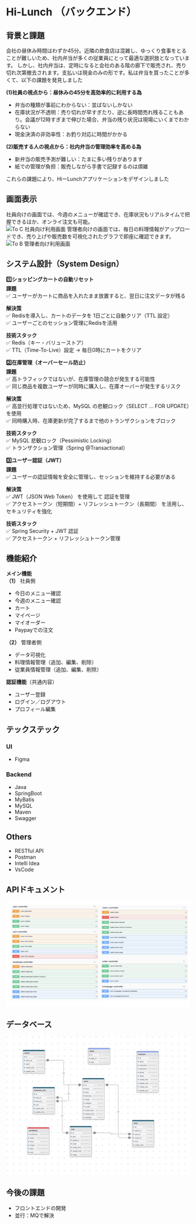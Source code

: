 # Hi-Lunch （バックエンド）
## 背景と課題
会社の昼休み時間はわずか45分。近隣の飲食店は混雑し、ゆっくり食事をとることが難しいため、社内弁当が多くの従業員にとって最適な選択肢となっています。
しかし、社内弁当は、定時になると会社のある階の廊下で販売され、売り切れ次第撤去されます。支払いは現金のみの形です。私は弁当を買ったことが多くて、以下の課題を発見しました  

**(1)社員の視点から：昼休みの45分を高効率的に利用する為**
- 弁当の種類が事前にわからない：並ばないしかない  
- 在庫状況が不透明：売り切れが早すぎたり、逆に長時間売れ残ることもあり。会議が12時すぎまで伸びた場合、弁当の残り状況は現場にいくまでわからない  
- 現金決済の非効率性：お釣り対応に時間がかかる  

**(2)販売する人の視点から：社内弁当の管理効率を高める為**
- 新弁当の販売予測が難しい：たまに多い残りがあります  
- 紙での管理が負担：販売しながら手書で記録するのは煩雑  

これらの課題により、HiーLunchアプリケーションをデザインしました  
## 画面表示
社員向けの画面では、今週のメニューが確認でき、在庫状況もリアルタイムで把握できるほか、オンライ注文も可能。  
![To C  社員向け利用画面](./image/hi-lunch-ui-design-to-C.jpg)
管理者向けの画面では、毎日の料理情報がアップロードでき、売り上げや販売数を可視化されたグラフで即座に確認できます。
![To B    管理者向け利用画面](./image/hi-lunch-ui-design-to-B.jpg)
## システム設計（System Design）
**1️⃣ショッピングカートの自動リセット**  
**課題**  
✅ ユーザーがカートに商品を入れたまま放置すると、翌日に注文データが残る  
  
**解決策**  
✅ Redisを導入し、カートのデータを 1日ごとに自動クリア（TTL 設定）  
✅ ユーザーごとのセッション管理にRedisを活用
  
**技術スタック**  
✅ Redis（キー・バリューストア）    
✅ TTL（Time-To-Live）設定 → 毎日0時にカートをクリア  

**2️⃣在庫管理（オーバーセール防止）**  
**課題**  
✅ 高トラフィックではないが、在庫管理の競合が発生する可能性  
✅ 同じ商品を複数ユーザーが同時に購入し、在庫オーバーが発生するリスク
  
**解決策**  
✅ 高並行処理ではないため、MySQL の悲観ロック（SELECT … FOR UPDATE）を使用  
✅ 同時購入時、在庫更新が完了するまで他のトランザクションをブロック
  
**技術スタック**  
✅ MySQL 悲観ロック（Pessimistic Locking）  
✅ トランザクション管理（Spring @Transactional）

**3️⃣ユーザー認証（JWT）**  
**課題**  
✅ ユーザーの認証情報を安全に管理し、セッションを維持する必要がある  
  
**解決策**  
✅ JWT（JSON Web Token） を使用して 認証を管理  
✅ アクセストークン（短期間）+ リフレッシュトークン（長期間） を活用し、セキュリティを強化
  
**技術スタック**  
✅ Spring Security + JWT 認証  
✅ アクセストークン + リフレッシュトークン管理  
## 機能紹介
**メイン機能**  
**（1）** 社員側  
- 今日のメニュー確認  
- 今週のメニュー確認
- カート
- マイページ
- マイオーダー
- Paypayでの注文

**（2）** 管理者側  
- データ可視化
- 料理情報管理（追加、編集、削除）
- 従業員情報管理（追加、編集、削除）

**認証機能**（共通内容）  
- ユーザー登録
- ログイン／ログアウト
- プロフィール編集

## テックステック
### UI  
- Figma

### Backend
- Java
- SpringBoot
- MyBatis
- MySQL
- Maven
- Swagger

## Others  
- RESTful API
- Postman
- Intelli Idea
- VsCode  
## APIドキュメント
![swagger](./image/swaggerAPI.jpg)
## データベース
![図](./image/rldb.jpeg)

## 今後の課題
- フロントエンドの開発
- 並行：MQで解決
